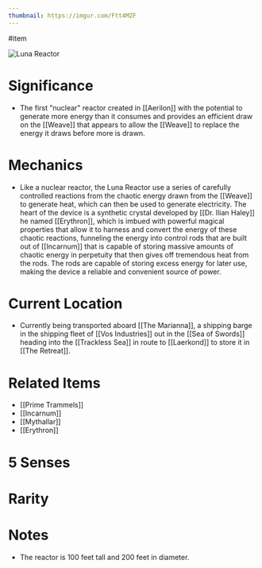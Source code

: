 ```yaml
---
thumbnail: https://imgur.com/Ftt4MZF
---
```

#item

![Luna Reactor](https://imgur.com/Ftt4MZF.jpg)

# Significance
- The first "nuclear" reactor created in [[Aerilon]] with the potential to generate more energy than it consumes and provides an efficient draw on the [[Weave]] that appears to allow the [[Weave]] to replace the energy it draws before more is drawn.

# Mechanics
- Like a nuclear reactor, the Luna Reactor use a series of carefully controlled reactions from the chaotic energy drawn from the [[Weave]] to generate heat, which can then be used to generate electricity. The heart of the device is a synthetic crystal developed by [[Dr. Ilian Haley]] he named [[Erythron]], which is imbued with powerful magical properties that allow it to harness and convert the energy of these chaotic reactions, funneling the energy into control rods that are built out of [[Incarnum]] that is capable of storing massive amounts of chaotic energy in perpetuity that then gives off tremendous heat from the rods. The rods are capable of storing excess energy for later use, making the device a reliable and convenient source of power.

# Current Location
- Currently being transported aboard [[The Marianna]], a shipping barge in the shipping fleet of [[Vos Industries]] out in the [[Sea of Swords]] heading into the [[Trackless Sea]] in route to [[Laerkond]] to store it in [[The Retreat]].

# Related Items
- [[Prime Trammels]]
- [[Incarnum]]
- [[Mythallar]]
- [[Erythron]]

# 5 Senses
# Rarity
# Notes
- The reactor is 100 feet tall and 200 feet in diameter. 
